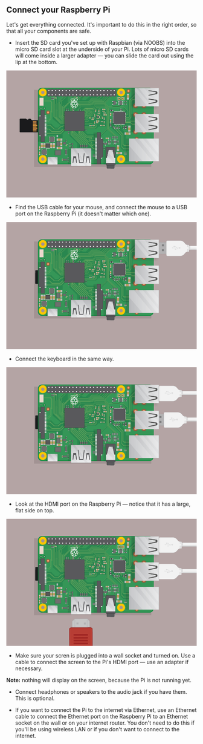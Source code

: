 ## Connect your Raspberry Pi

Let's get everything connected. It's important to do this in the right order, so that all your components are safe.

+ Insert the SD card you've set up with Raspbian (via NOOBS) into the micro SD card slot at the underside of your Pi. Lots of micro SD cards will come inside a larger adapter — you can slide the card out using the lip at the bottom.

![screenshot](images/pi-sd.png)

+ Find the USB cable for your mouse, and connect the mouse to a USB port on the Raspberry Pi (it doesn't matter which one).

![screenshot](images/pi-mouse.png)

+ Connect the keyboard in the same way.

![screenshot](images/pi-keyboard.png)

+ Look at the HDMI port on the Raspberry Pi — notice that it has a large, flat side on top.

![screenshot](images/pi-hdmi.png)

+ Make sure your scren is plugged into a wall socket and turned on. Use a cable to connect the screen to the Pi's HDMI port — use an adapter if necessary.

**Note:** nothing will display on the screen, because the Pi is not running yet.

+ Connect headphones or speakers to the audio jack if you have them. This is optional.

+ If you want to connect the Pi to the internet via Ethernet, use an Ethernet cable to connect the Ethernet port on the Raspberry Pi to an Ethernet socket on the wall or on your internet router. You don't need to do this if you'll be using wireless LAN or if you don't want to connect to the internet.
